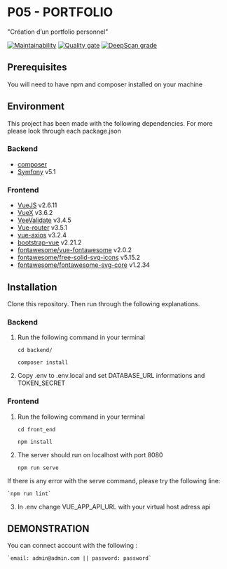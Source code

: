 # P05 - PORTFOLIO
"Création d’un portfolio personnel"

[![Maintainability](https://api.codeclimate.com/v1/badges/399cbf225695affb71bb/maintainability)](https://codeclimate.com/github/GitNico-D/Portfolio/maintainability) 
[![Quality gate](https://sonarcloud.io/api/project_badges/quality_gate?project=GitNico-D_Portfolio)](https://sonarcloud.io/dashboard?id=GitNico-D_Portfolio)
[![DeepScan grade](https://deepscan.io/api/teams/13170/projects/16178/branches/341869/badge/grade.svg)](https://deepscan.io/dashboard#view=project&tid=13170&pid=16178&bid=341869)

## Prerequisites ##
You will need to have npm and composer installed on your machine

## Environment ##
This project has been made with the following dependencies. 
For more please look through each package.json

### Backend ###
* [composer](https://getcomposer.org/) 
* [Symfony](https://symfony.com/) v5.1

### Frontend ###
* [VueJS](https://vuejs.org/) v2.6.11
* [VueX](https://vuex.vuejs.org/) v3.6.2
* [VeeValidate](https://vee-validate.logaretm.com/v3) v3.4.5
* [Vue-router](https://router.vuejs.org/) v3.5.1
* [vue-axios](https://github.com/axios/axios) v3.2.4
* [bootstrap-vue](https://bootstrap-vue.org/) v2.21.2
* [fontawesome/vue-fontawesome](https://github.com/FortAwesome/vue-fontawesome)
v2.0.2
* [fontawesome/free-solid-svg-icons](https://github.com/FortAwesome/vue-fontawesome)  v5.15.2
* [fontawesome/fontawesome-svg-core](https://github.com/FortAwesome/vue-fontawesome) v1.2.34


## Installation ##
Clone this repository. Then run through the following explanations.
### Backend ###
1. Run the following command in your terminal

    `cd backend/`
    
    `composer install`

2. Copy .env to .env.local and set DATABASE_URL informations and TOKEN_SECRET
    
### Frontend ###
1. Run the following command in your terminal

    `cd front_end`
    
    `npm install`

2. The server should run on localhost with port 8080

    `npm run serve`

If there is any error with the serve command, please try the following line:

    `npm run lint`
    
3. In .env change VUE_APP_API_URL with your virtual host adress api

## DEMONSTRATION ##
You can connect account with the following : 
    
    `email: admin@admin.com || password: password` 



